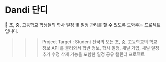# Dandi 단디
&#128198; 초, 중, 고등학교 학생들의 학사 일정 및 일정 관리를 할 수 있도록 도와주는 프로젝트입니다.
>>> Project Target : Student 전국의 모든 초, 중, 고등학교의 학교 정보 API 를 불러와서 학반 정보, 학사 일정, 채널 가입, 채널 일정 추가 수정 삭제 기능을 포함한 일정 공유 캘린더 프로젝트

